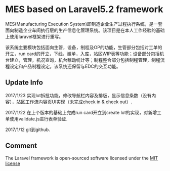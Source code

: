 # MES based on Laravel5.2 framework


MES(Manufacturing Execution System)即制造企业生产过程执行系统，是一套面向制造企业车间执行层的生产信息化管理系统。该项目是在本人工作经验的基础上使用laravel框架进行重写。

该系统主要模块包括面向生管，设备，制程及OP的功能，生管部分包括对工单的开立，run card的开立，下线，撤单，入库，站区WIP表等功能；设备部分包括机台建立，管理，机况查询，机台稼动统计等；制程整合部分包括制程管理，制程流程设定和产品制程设定。该系统还保留与EDC的交互功能。


## Update Info

2017/1/23 实现lot拆批功能，修改导航栏内容及排版，显示信息条数（没有内容），站区工作流内容页UI实现（未完成check in & check out）.

2017/1/22 在上个版本的基础上完成run card开立到create lot的实现，对新增工单使用validate.js进行表单验证.

2017/1/12 git到github.

## Comment

The Laravel framework is open-sourced software licensed under the [MIT license](http://opensource.org/licenses/MIT)
